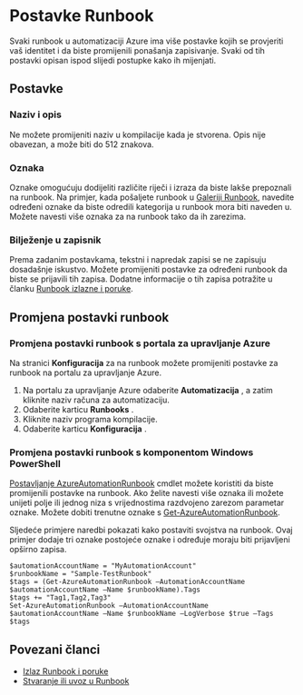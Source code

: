 <properties 
   pageTitle="Postavke Runbook"
   description="U članku se opisuje konfiguracijske postavke runbook u Automatizacija Azure i kako ih promijeniti pomoću portala za upravljanje Azure i komponente Windows PowerShell."
   services="automation"
   documentationCenter=""
   authors="bwren"
   manager="stevenka"
   editor="tysonn" />
<tags 
   ms.service="automation"
   ms.devlang="na"
   ms.topic="article"
   ms.tgt_pltfrm="na"
   ms.workload="infrastructure-services"
   ms.date="02/09/2016"
   ms.author="bwren" />

# <a name="runbook-settings"></a>Postavke Runbook

Svaki runbook u automatizaciji Azure ima više postavke kojih se provjeriti vaš identitet i da biste promijenili ponašanja zapisivanje. Svaki od tih postavki opisan ispod slijedi postupke kako ih mijenjati.

## <a name="settings"></a>Postavke

### <a name="name-and-description"></a>Naziv i opis

Ne možete promijeniti naziv u kompilacije kada je stvorena. Opis nije obavezan, a može biti do 512 znakova.

### <a name="tags"></a>Oznaka

Oznake omogućuju dodijeliti različite riječi i izraza da biste lakše prepoznali na runbook. Na primjer, kada pošaljete runbook u [Galeriji Runbook](https://msdn.microsoft.com/library/dn781422.aspx), navedite određeni oznake da biste odredili kategorija u runbook mora biti naveden u. Možete navesti više oznaka za na runbook tako da ih zarezima.

### <a name="logging"></a>Bilježenje u zapisnik

Prema zadanim postavkama, tekstni i napredak zapisi se ne zapisuju dosadašnje iskustvo. Možete promijeniti postavke za određeni runbook da biste se prijavili tih zapisa. Dodatne informacije o tih zapisa potražite u članku [Runbook izlazne i poruke](https://msdn.microsoft.com/library/dn879148.aspx).

## <a name="changing-runbook-settings"></a>Promjena postavki runbook

### <a name="changing-runbook-settings-with-the-azure-management-portal"></a>Promjena postavki runbook s portala za upravljanje Azure

Na stranici **Konfiguracija** za na runbook možete promijeniti postavke za runbook na portalu za upravljanje Azure.

1. Na portalu za upravljanje Azure odaberite **Automatizacija** , a zatim kliknite naziv računa za automatizaciju.
1. Odaberite karticu **Runbooks** .
1. Kliknite naziv programa kompilacije.
1. Odaberite karticu **Konfiguracija** .

### <a name="changing-runbook-settings-with-windows-powershell"></a>Promjena postavki runbook s komponentom Windows PowerShell

[Postavljanje AzureAutomationRunbook](https://msdn.microsoft.com/library/dn690275.aspx) cmdlet možete koristiti da biste promijenili postavke na runbook. Ako želite navesti više oznaka ili možete unijeti polje ili jednog niza s vrijednostima razdvojeno zarezom parametar oznake. Možete dobiti trenutne oznake s [Get-AzureAutomationRunbook](https://msdn.microsoft.com/library/dn690278.aspx).

Sljedeće primjere naredbi pokazati kako postaviti svojstva na runbook. Ovaj primjer dodaje tri oznake postojeće oznake i određuje moraju biti prijavljeni opširno zapisa.

    $automationAccountName = "MyAutomationAccount"
    $runbookName = "Sample-TestRunbook"
    $tags = (Get-AzureAutomationRunbook –AutomationAccountName $automationAccountName –Name $runbookName).Tags
    $tags += "Tag1,Tag2,Tag3"
    Set-AzureAutomationRunbook –AutomationAccountName $automationAccountName –Name $runbookName –LogVerbose $true –Tags $tags

## <a name="related-articles"></a>Povezani članci
- [Izlaz Runbook i poruke](../automation-runbook-output-and-messages) 
- [Stvaranje ili uvoz u Runbook](https://msdn.microsoft.com/library/dn643637.aspx) 